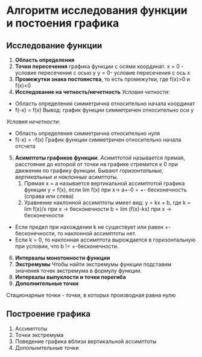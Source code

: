 # Алгоритм исследования функции и постоения графика

## Исследование функции

1. **Область определения**
2. **Точки пересечения** графика функции с осями координат. 
x = 0 - условие пересечения с осью y
y = 0- условие пересечения с ось x
3. **Промежутки знака постоянства**, то есть промежутки, где f(x)>0 и f(x)<0
4. **Исследование на четность/нечетность**
*Условия четности*:
- Область определения симметрична относительно начала координат
- f(-x) = f(x)
Вывод: график функции симметричен относительно оси y

*Условия нечетности*: 
- Область определения симметрична относительно нуля
- f(-x) = -f(x)
График функции симметричен относительно начала отсчета
5. **Асимптоты графиков функции**. 
    *Асимптотой* называется прямая, расстояние до которой от точки на графике стремится к 0 при движении по графику функции.
    Бывают *горизонтальные, вертикальные и наклонные* асимптоты.
    1) Прямая x = a называется вертикальной ассимптотой графика функции y = f(x), если lim f(x) при x-> a+-0 = +- бесконечность (справа или слева)
    2) Уравнение наклонной ассимптоты имеет вид: 
    y = kx + b, где 
    k = lim f(x)/x при x -> бесконечности
    b = lim (f(x)-kx) при x -> бесконечности
  - Если предел при нахождении k не существует или равен +-бесконечности, то наклонной ассимптоты нет. 
  - Если k = 0, то наклонная ассимптота вырождается в горизонтальную при условии, что b != +-бесконечности.
6. **Интервалы монотонности функции**
7. **Экстремумы**
Чтобы найти экстремумы функции подставим значения точек экстремума в формулу функции.
8. **Интервалы выпуклости и точки перегиба**
9. **Дополнительные точки**

Стационарные точки - точки, в которых производная равна нулю



## Построение графика
1. Ассимптоты 
2. Точки экстремума
3. Поведение графика вблизи вертикальной ассимптоты
4. Допольнительные точки
